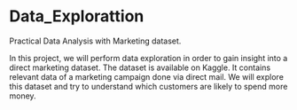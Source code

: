 # Data_Explorattion
Practical Data Analysis with Marketing dataset.

In this project, we will perform data exploration in order to gain insight into a direct marketing dataset.
The dataset is available on Kaggle. It contains relevant data of a marketing campaign done via direct mail. We will explore this dataset and try to understand which customers are likely to spend more money.
